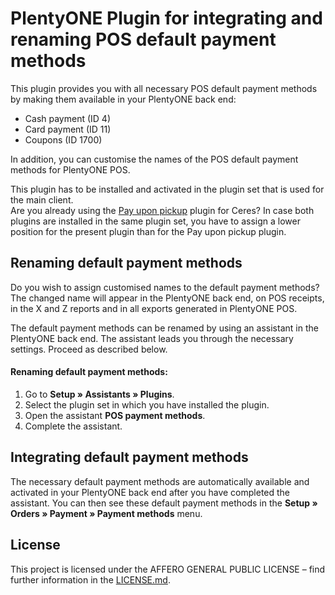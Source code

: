 # PlentyONE Plugin for integrating and renaming POS default payment methods

This plugin provides you with all necessary POS default payment methods by making them available in your PlentyONE back end:

* Cash payment (ID 4)
* Card payment (ID 11)
* Coupons (ID 1700)

In addition, you can customise the names of the POS default payment methods for PlentyONE POS.

<div class="alert alert-success" role="alert">
   This plugin has to be installed and activated in the plugin set that is used for the main client.
</div>

<div class="alert alert-warning" role="alert">
   Are you already using the <a href="https://marketplace.plentymarkets.com/en/payuponpickup_4757" target="_blank">Pay upon pickup</a> plugin for Ceres? In case both plugins are installed in the same plugin set, you have to assign a lower position for the present plugin than for the Pay upon pickup plugin.
</div>

## Renaming default payment methods

Do you wish to assign customised names to the default payment methods? The changed name will appear in the PlentyONE back end, on POS receipts, in the X and Z reports and in all exports generated in PlentyONE POS.

The default payment methods can be renamed by using an assistant in the PlentyONE back end. The assistant leads you through the necessary settings. Proceed as described below.

#### Renaming default payment methods:

1. Go to **Setup » Assistants » Plugins**.
2. Select the plugin set in which you have installed the plugin.
3. Open the assistant **POS payment methods**.
4. Complete the assistant.

## Integrating default payment methods

The necessary default payment methods are automatically available and activated in your PlentyONE back end after you have completed the assistant. You can then see these default payment methods in the **Setup » Orders » Payment » Payment methods** menu.

## License

This project is licensed under the AFFERO GENERAL PUBLIC LICENSE – find further information in the [LICENSE.md](https://github.com/plentymarkets/plugin-pos-payment-method-renaming/blob/master/LICENSE.md).